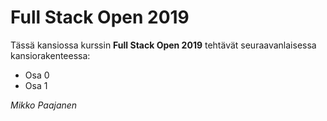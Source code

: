 # Full Stack Open 2019
Tässä kansiossa kurssin __**Full Stack Open 2019**__ tehtävät seuraavanlaisessa
kansiorakenteessa:
* Osa 0
* Osa 1 


*Mikko Paajanen*
